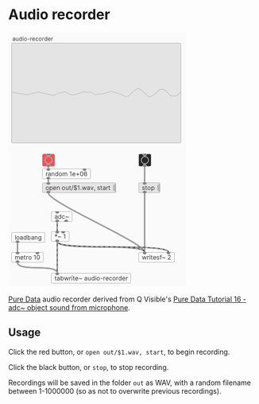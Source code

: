 # Audio recorder

![](audio-recorder.png)

[Pure Data](https://puredata.info/downloads) audio recorder derived from Q Visible's [Pure Data Tutorial 16 - adc~ object sound from microphone](https://www.youtube.com/watch?v=po2_Cml2ooo). 

## Usage

Click the red button, or `open out/$1.wav, start`, to begin recording.

Click the black button, or `stop`, to stop recording.

Recordings will be saved in the folder `out` as WAV, with a random filename between 1-1000000 (so as not to overwrite previous recordings).
